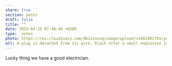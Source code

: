 ```yaml
---
share: true
section: posts
draft: false
title: ""
date: 2023-04-25 07:48:40 +0200
type: _notes
photo: https://res.cloudinary.com/dbi2zounq/image/upload/v1682401701/ymwpx5iqh4tz6tu4joi3.jpg
alt: A plug is detached from its wire, black after a small explosion in the electric circuit.
---
```



Lucky thing we have a good electrician. 
